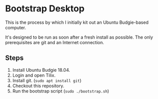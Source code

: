 # Bootstrap Desktop

This is the process by which I initially kit out an Ubuntu Budgie-based computer.

It's designed to be run as soon after a fresh install as possible. The only prerequisites are git and an Internet connection.

## Steps

1. Install Ubuntu Budgie 18.04.
2. Login and open Tilix.
3. Install git. (`sudo apt install git`)
4. Checkout this repository.
5. Run the bootstrap script (`sudo ./bootstrap.sh`)